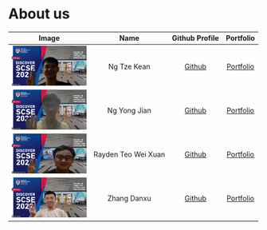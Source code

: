 # About us
 Image | Name  | Github Profile |  Portfolio 
 ----- | :---: |:-------------: |:---------: 
 <img src="images/tk.png"  width="150" height="80">     |    Ng Tze Kean      | [Github](https://github.com/HiIAmTzeKean) | [Portfolio](team/hiiamtzekean.md)
 <img src="images/yj.png"  width="150" height="80">     |    Ng Yong Jian     | [Github](https://github.com/ngyongjian)   | [Portfolio](team/ngyongjian.md)
 <img src="images/rayden.png"  width="150" height="80"> | Rayden Teo Wei Xuan | [Github](https://github.com/raydent30/)   | [Portfolio](team/raydent30.md)
 <img src="images/dx.png"  width="150" height="80">     |    Zhang Danxu      | [Github](https://github.com/danxuZhang)   | [Portfolio](team/danxuzhang.md)